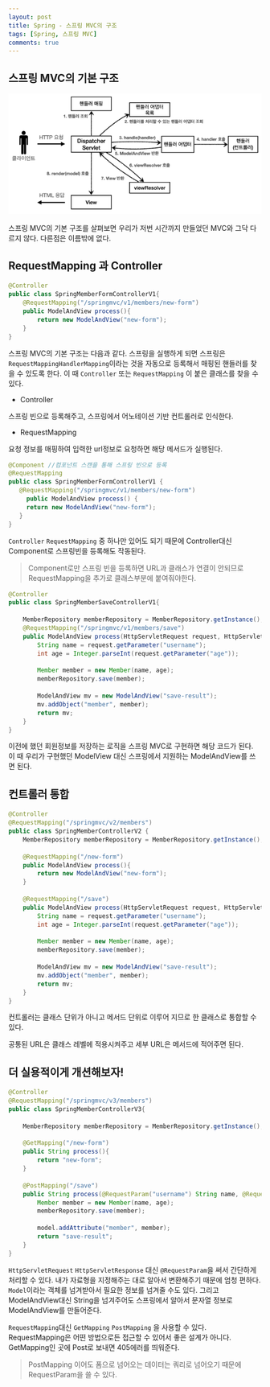 ```yaml
---
layout: post
title: Spring - 스프링 MVC의 구조
tags: [Spring, 스프링 MVC]
comments: true
---
```


## 스프링 MVC의 기본 구조

![structure](/assets/img/mvc_structure.PNG)

스프링 MVC의 기본 구조를 살펴보면 우리가 저번 시간까지 만들었던 MVC와 그닥 다르지 않다. 다른점은 이름밖에 없다.

## RequestMapping 과 Controller

```java
@Controller 
public class SpringMemberFormControllerV1{
    @RequestMapping("/springmvc/v1/members/new-form")
    public ModelAndView process(){
        return new ModelAndView("new-form");
    }
}
```

스프링 MVC의 기본 구조는 다음과 같다. 스프링을 실행하게 되면 스프링은 `RequestMappingHandlerMapping`이라는 것을 자동으로 등록해서 매핑된 핸들러를 찾을 수 있도록 한다. 이 때 `Controller` 또는 `RequestMapping` 이 붙은 클래스를 찾을 수 있다.

- Controller

스프링 빈으로 등록해주고, 스프링에서 어노테이션 기반 컨트롤러로 인식한다.

- RequestMapping

요청 정보를 매핑하여 입력한 url정보로 요청하면 해당 메서드가 실행된다.

```java
@Component //컴포넌트 스캔을 통해 스프링 빈으로 등록
@RequestMapping
public class SpringMemberFormControllerV1 {
   @RequestMapping("/springmvc/v1/members/new-form")
     public ModelAndView process() {
     return new ModelAndView("new-form");
   }
}
```

`Controller` `RequestMapping` 중 하나만 있어도 되기 때문에 Controller대신 Component로 스프링빈을 등록해도 작동된다.

> Component로만 스프링 빈을 등록하면 URL과 클래스가 연결이 안되므로 RequestMapping을 추가로 클래스부분에 붙여줘야한다.

```java
@Controller
public class SpringMemberSaveControllerV1{
    
    MemberRepository memberRepository = MemberRepository.getInstance();
    @RequestMapping("/springmvc/v1/members/save")
    public ModelAndView process(HttpServletRequest request, HttpServletResponse response){
        String name = request.getParameter("username");
        int age = Integer.parseInt(request.getParameter("age"));

        Member member = new Member(name, age);
        memberRepository.save(member);
        
        ModelAndView mv = new ModelAndView("save-result");
        mv.addObject("member", member);
        return mv;
    } 
}
```

이전에 했던 회원정보를 저장하는 로직을 스프링 MVC로 구현하면 해당 코드가 된다. 이 때 우리가 구현했던 ModelView 대신 스프링에서 지원하는 ModelAndView를 쓰면 된다.

## 컨트롤러 통합

```java
@Controller
@RequestMapping("/springmvc/v2/members")
public class SpringMemberControllerV2 {
    MemberRepository memberRepository = MemberRepository.getInstance();

    @RequestMapping("/new-form")
    public ModelAndView process(){
        return new ModelAndView("new-form");
    }
    
    @RequestMapping("/save")
    public ModelAndView process(HttpServletRequest request, HttpServletResponse response){
        String name = request.getParameter("username");
        int age = Integer.parseInt(request.getParameter("age"));

        Member member = new Member(name, age);
        memberRepository.save(member);
        
        ModelAndView mv = new ModelAndView("save-result");
        mv.addObject("member", member);
        return mv;
    } 
}
```

컨트롤러는 클래스 단위가 아니고 메서드 단위로 이루어 지므로 한 클래스로 통합할 수 있다.

공통된 URL은 클래스 레벨에 적용시켜주고 세부 URL은 메서드에 적어주면 된다.

## 더 실용적이게 개션해보자!

```java
@Controller
@RequestMapping("/springmvc/v3/members")
public class SpringMemberControllerV3{
    
    MemberRepository memberRepository = MemberRepository.getInstance();

    @GetMapping("/new-form")
    public String process(){
        return "new-form";
    }
    
    @PostMapping("/save")
    public String process(@RequestParam("username") String name, @RequestParam("age") int age, Model model){
        Member member = new Member(name, age);
        memberRepository.save(member);

        model.addAttribute("member", member);
        return "save-result";
    } 
}
```

`HttpServletRequest` `HttpServletResponse` 대신 `@RequestParam`을 써서 간단하게 처리할 수 있다. 내가 자료형을 지정해주는 대로 알아서 변환해주기 때문에 엄청 편하다. `Model`이라는 객체를 넘겨받아서 필요한 정보를 넘겨줄 수도 있다. 그리고 ModelAndView대신 String을 넘겨주어도 스프링에서 알아서 문자열 정보로 ModelAndView를 만들어준다.

`RequestMapping`대신 `GetMapping` `PostMapping` 을 사용할 수 있다. RequestMapping은 어떤 방법으로든 접근할 수 있어서 좋은 설계가 아니다. GetMapping인 곳에 Post로 보내면 405에러를 띄워준다.

> PostMapping 이어도 폼으로 넘어오는 데이터는 쿼리로 넘어오기 때문에 RequestParam을 쓸 수 있다.
